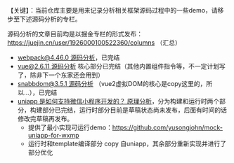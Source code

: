 【关键】：当前仓库主要是用来记录分析相关框架源码过程中的一些demo，请移步至下述源码分析的专栏。

源码分析的文章目前均是以掘金专栏的形式发布：https://juejin.cn/user/1926000100522360/columns （汇总）
- [webpack@4.46.0 源码分析](https://juejin.cn/column/7161609931563466766)，已完结
- [vue@2.6.11 源码分析](https://juejin.cn/column/7192880378015645752) 核心部分已完结（其他内置组件指令等，不一定计划写了，除非下一个东家还会用到）
- [snabbdom@3.5.1 源码分析](https://juejin.cn/column/7193906348935872567) （vue2虚拟DOM的核心是copy这里的，所以...），已完结
- [uniapp 是如何支持微信小程序开发的？ 原理分析](https://juejin.cn/column/7192881650382929979)，分为构建和运行时两个部分，构建部分已完结，运行时部分目前是草稿状态尚未发布，后面有时间的话修改完草稿再发布。
  - 提供了最小实现可运行demo：https://github.com/yusongjohn/mock-uniapp-for-wxmp
  - 运行时和template编译部分 copy 自uniapp，其余部分重新实现并进行了部分优化




